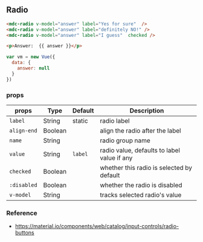 ## Radio

```html
<mdc-radio v-model="answer" label="Yes for sure"  />
<mdc-radio v-model="answer" label="definitely NO!" />
<mdc-radio v-model="answer" label="I guess"  checked />

<p>Answer:  {{ answer }}</p>
```

```javascript
var vm = new Vue({
  data: {
    answer: null
  }
})
```

### props

| props | Type | Default | Description |
|-------|------|---------|-------------|
|`label`| String|static| radio label |
|`align-end`| Boolean|| align the radio after the label |
|`name`|String|| radio group name  |
|`value`|String| `label`| radio value, defaults to label value if any |
|`checked`|Boolean|| whether this radio is selected by default |
|`:disabled`| Boolean|| whether the radio is disabled |
|`v-model`| String || tracks selected radio's value |

### Reference
- https://material.io/components/web/catalog/input-controls/radio-buttons

